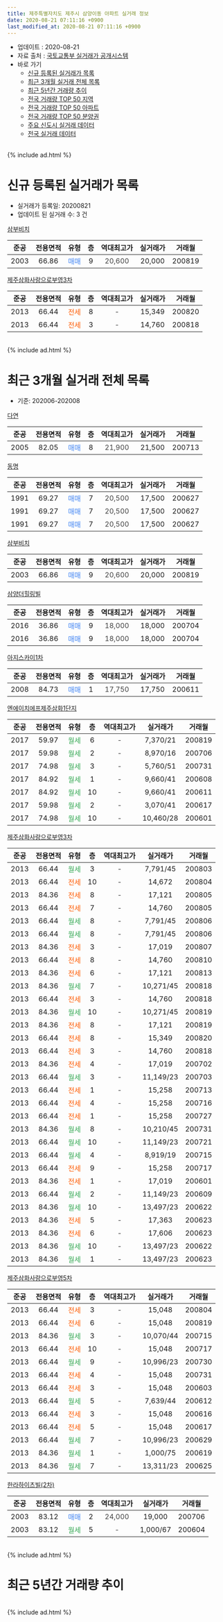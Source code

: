 ```yaml
---
title: 제주특별자치도 제주시 삼양이동 아파트 실거래 정보
date: 2020-08-21 07:11:16 +0900
last_modified_at: 2020-08-21 07:11:16 +0900
---
```


* 업데이트 : 2020-08-21
* 자료 출처 : [국토교통부 실거래가 공개시스템](http://rt.molit.go.kr)
* 바로 가기
    * [신규 등록된 실거래가 목록](#신규-등록된-실거래가-목록)
    * [최근 3개월 실거래 전체 목록](#최근-3개월-실거래-전체-목록)
    * [최근 5년간 거래량 추이](#최근-5년간-거래량-추이)
    * [전국 거래량 TOP 50 지역](https://inasie.github.io/apt-trade-info/최근-3개월-전국에서-가장-거래가-많이-발생한-지역)
    * [전국 거래량 TOP 50 아파트](https://inasie.github.io/apt-trade-info/최근-3개월-전국에서-가장-거래가-많이-발생한-아파트)
    * [전국 거래량 TOP 50 분양권](https://inasie.github.io/apt-trade-info/최근-3개월-전국에서-가장-거래가-많이-발생한-분양권)
    * [주요 신도시 실거래 데이터](https://inasie.github.io/apt-trade-info/주요-신도시)
    * [전국 실거래 데이터](https://inasie.github.io/apt-trade-info/전국)
<br>
{% include ad.html %}
<br>

# 신규 등록된 실거래가 목록
* 실거래가 등록일: 20200821
* 업데이트 된 실거래 수: 3 건


[삼부비치](https://search.naver.com/search.naver?query=%EC%A0%9C%EC%A3%BC%ED%8A%B9%EB%B3%84%EC%9E%90%EC%B9%98%EB%8F%84+%EC%A0%9C%EC%A3%BC%EC%8B%9C+%EC%82%BC%EC%96%91%EC%9D%B4%EB%8F%99+%EC%82%BC%EB%B6%80%EB%B9%84%EC%B9%98)

|준공|전용면적|유형|층|역대최고가|실거래가|거래월|
|:---:|:---:|:---:|:---:|:---:|:---:|:---:|
|2003|66.86|<span style="color:#4285f3">매매</span>|9|<span style="color:#444444">20,600</span>|20,000|200819|

[제주삼화사랑으로부영3차](https://search.naver.com/search.naver?query=%EC%A0%9C%EC%A3%BC%ED%8A%B9%EB%B3%84%EC%9E%90%EC%B9%98%EB%8F%84+%EC%A0%9C%EC%A3%BC%EC%8B%9C+%EC%82%BC%EC%96%91%EC%9D%B4%EB%8F%99+%EC%A0%9C%EC%A3%BC%EC%82%BC%ED%99%94%EC%82%AC%EB%9E%91%EC%9C%BC%EB%A1%9C%EB%B6%80%EC%98%813%EC%B0%A8)

|준공|전용면적|유형|층|역대최고가|실거래가|거래월|
|:---:|:---:|:---:|:---:|:---:|:---:|:---:|
|2013|66.44|<span style="color:#ff5a00">전세</span>|8|<span style="color:#444444">-</span>|15,349|200820|
|2013|66.44|<span style="color:#ff5a00">전세</span>|3|<span style="color:#444444">-</span>|14,760|200818|


<br>
{% include ad.html %}
<br>

# 최근 3개월 실거래 전체 목록
* 기준: 202006-202008


[다연](https://search.naver.com/search.naver?query=%EC%A0%9C%EC%A3%BC%ED%8A%B9%EB%B3%84%EC%9E%90%EC%B9%98%EB%8F%84+%EC%A0%9C%EC%A3%BC%EC%8B%9C+%EC%82%BC%EC%96%91%EC%9D%B4%EB%8F%99+%EB%8B%A4%EC%97%B0)

|준공|전용면적|유형|층|역대최고가|실거래가|거래월|
|:---:|:---:|:---:|:---:|:---:|:---:|:---:|
|2005|82.05|<span style="color:#4285f3">매매</span>|8|<span style="color:#444444">21,900</span>|21,500|200713|

[동명](https://search.naver.com/search.naver?query=%EC%A0%9C%EC%A3%BC%ED%8A%B9%EB%B3%84%EC%9E%90%EC%B9%98%EB%8F%84+%EC%A0%9C%EC%A3%BC%EC%8B%9C+%EC%82%BC%EC%96%91%EC%9D%B4%EB%8F%99+%EB%8F%99%EB%AA%85)

|준공|전용면적|유형|층|역대최고가|실거래가|거래월|
|:---:|:---:|:---:|:---:|:---:|:---:|:---:|
|1991|69.27|<span style="color:#4285f3">매매</span>|7|<span style="color:#444444">20,500</span>|17,500|200627|
|1991|69.27|<span style="color:#4285f3">매매</span>|7|<span style="color:#444444">20,500</span>|17,500|200627|
|1991|69.27|<span style="color:#4285f3">매매</span>|7|<span style="color:#444444">20,500</span>|17,500|200627|

[삼부비치](https://search.naver.com/search.naver?query=%EC%A0%9C%EC%A3%BC%ED%8A%B9%EB%B3%84%EC%9E%90%EC%B9%98%EB%8F%84+%EC%A0%9C%EC%A3%BC%EC%8B%9C+%EC%82%BC%EC%96%91%EC%9D%B4%EB%8F%99+%EC%82%BC%EB%B6%80%EB%B9%84%EC%B9%98)

|준공|전용면적|유형|층|역대최고가|실거래가|거래월|
|:---:|:---:|:---:|:---:|:---:|:---:|:---:|
|2003|66.86|<span style="color:#4285f3">매매</span>|9|<span style="color:#444444">20,600</span>|20,000|200819|

[삼양더힐링빌](https://search.naver.com/search.naver?query=%EC%A0%9C%EC%A3%BC%ED%8A%B9%EB%B3%84%EC%9E%90%EC%B9%98%EB%8F%84+%EC%A0%9C%EC%A3%BC%EC%8B%9C+%EC%82%BC%EC%96%91%EC%9D%B4%EB%8F%99+%EC%82%BC%EC%96%91%EB%8D%94%ED%9E%90%EB%A7%81%EB%B9%8C)

|준공|전용면적|유형|층|역대최고가|실거래가|거래월|
|:---:|:---:|:---:|:---:|:---:|:---:|:---:|
|2016|36.86|<span style="color:#4285f3">매매</span>|9|<span style="color:#444444">18,000</span>|18,000|200704|
|2016|36.86|<span style="color:#4285f3">매매</span>|9|<span style="color:#444444">18,000</span>|18,000|200704|

[아지스카이1차](https://search.naver.com/search.naver?query=%EC%A0%9C%EC%A3%BC%ED%8A%B9%EB%B3%84%EC%9E%90%EC%B9%98%EB%8F%84+%EC%A0%9C%EC%A3%BC%EC%8B%9C+%EC%82%BC%EC%96%91%EC%9D%B4%EB%8F%99+%EC%95%84%EC%A7%80%EC%8A%A4%EC%B9%B4%EC%9D%B41%EC%B0%A8)

|준공|전용면적|유형|층|역대최고가|실거래가|거래월|
|:---:|:---:|:---:|:---:|:---:|:---:|:---:|
|2008|84.73|<span style="color:#4285f3">매매</span>|1|<span style="color:#444444">17,750</span>|17,750|200611|

[엔에이치에프제주삼화1단지](https://search.naver.com/search.naver?query=%EC%A0%9C%EC%A3%BC%ED%8A%B9%EB%B3%84%EC%9E%90%EC%B9%98%EB%8F%84+%EC%A0%9C%EC%A3%BC%EC%8B%9C+%EC%82%BC%EC%96%91%EC%9D%B4%EB%8F%99+%EC%97%94%EC%97%90%EC%9D%B4%EC%B9%98%EC%97%90%ED%94%84%EC%A0%9C%EC%A3%BC%EC%82%BC%ED%99%941%EB%8B%A8%EC%A7%80)

|준공|전용면적|유형|층|역대최고가|실거래가|거래월|
|:---:|:---:|:---:|:---:|:---:|:---:|:---:|
|2017|59.97|<span style="color:#34a853">월세</span>|6|<span style="color:#444444">-</span>|7,370/21|200819|
|2017|59.98|<span style="color:#34a853">월세</span>|2|<span style="color:#444444">-</span>|8,970/16|200706|
|2017|74.98|<span style="color:#34a853">월세</span>|3|<span style="color:#444444">-</span>|5,760/51|200731|
|2017|84.92|<span style="color:#34a853">월세</span>|1|<span style="color:#444444">-</span>|9,660/41|200608|
|2017|84.92|<span style="color:#34a853">월세</span>|10|<span style="color:#444444">-</span>|9,660/41|200611|
|2017|59.98|<span style="color:#34a853">월세</span>|2|<span style="color:#444444">-</span>|3,070/41|200617|
|2017|74.98|<span style="color:#34a853">월세</span>|10|<span style="color:#444444">-</span>|10,460/28|200601|

[제주삼화사랑으로부영3차](https://search.naver.com/search.naver?query=%EC%A0%9C%EC%A3%BC%ED%8A%B9%EB%B3%84%EC%9E%90%EC%B9%98%EB%8F%84+%EC%A0%9C%EC%A3%BC%EC%8B%9C+%EC%82%BC%EC%96%91%EC%9D%B4%EB%8F%99+%EC%A0%9C%EC%A3%BC%EC%82%BC%ED%99%94%EC%82%AC%EB%9E%91%EC%9C%BC%EB%A1%9C%EB%B6%80%EC%98%813%EC%B0%A8)

|준공|전용면적|유형|층|역대최고가|실거래가|거래월|
|:---:|:---:|:---:|:---:|:---:|:---:|:---:|
|2013|66.44|<span style="color:#34a853">월세</span>|3|<span style="color:#444444">-</span>|7,791/45|200803|
|2013|66.44|<span style="color:#ff5a00">전세</span>|10|<span style="color:#444444">-</span>|14,672|200804|
|2013|84.36|<span style="color:#ff5a00">전세</span>|8|<span style="color:#444444">-</span>|17,121|200805|
|2013|66.44|<span style="color:#ff5a00">전세</span>|7|<span style="color:#444444">-</span>|14,760|200805|
|2013|66.44|<span style="color:#34a853">월세</span>|8|<span style="color:#444444">-</span>|7,791/45|200806|
|2013|66.44|<span style="color:#34a853">월세</span>|8|<span style="color:#444444">-</span>|7,791/45|200806|
|2013|84.36|<span style="color:#ff5a00">전세</span>|3|<span style="color:#444444">-</span>|17,019|200807|
|2013|66.44|<span style="color:#ff5a00">전세</span>|8|<span style="color:#444444">-</span>|14,760|200810|
|2013|84.36|<span style="color:#ff5a00">전세</span>|6|<span style="color:#444444">-</span>|17,121|200813|
|2013|84.36|<span style="color:#34a853">월세</span>|7|<span style="color:#444444">-</span>|10,271/45|200818|
|2013|66.44|<span style="color:#ff5a00">전세</span>|3|<span style="color:#444444">-</span>|14,760|200818|
|2013|84.36|<span style="color:#34a853">월세</span>|10|<span style="color:#444444">-</span>|10,271/45|200819|
|2013|84.36|<span style="color:#ff5a00">전세</span>|8|<span style="color:#444444">-</span>|17,121|200819|
|2013|66.44|<span style="color:#ff5a00">전세</span>|8|<span style="color:#444444">-</span>|15,349|200820|
|2013|66.44|<span style="color:#ff5a00">전세</span>|3|<span style="color:#444444">-</span>|14,760|200818|
|2013|84.36|<span style="color:#ff5a00">전세</span>|4|<span style="color:#444444">-</span>|17,019|200702|
|2013|66.44|<span style="color:#34a853">월세</span>|3|<span style="color:#444444">-</span>|11,149/23|200703|
|2013|66.44|<span style="color:#ff5a00">전세</span>|1|<span style="color:#444444">-</span>|15,258|200713|
|2013|66.44|<span style="color:#ff5a00">전세</span>|4|<span style="color:#444444">-</span>|15,258|200716|
|2013|66.44|<span style="color:#ff5a00">전세</span>|1|<span style="color:#444444">-</span>|15,258|200727|
|2013|84.36|<span style="color:#34a853">월세</span>|8|<span style="color:#444444">-</span>|10,210/45|200731|
|2013|66.44|<span style="color:#34a853">월세</span>|10|<span style="color:#444444">-</span>|11,149/23|200721|
|2013|66.44|<span style="color:#34a853">월세</span>|4|<span style="color:#444444">-</span>|8,919/19|200715|
|2013|66.44|<span style="color:#ff5a00">전세</span>|9|<span style="color:#444444">-</span>|15,258|200717|
|2013|84.36|<span style="color:#ff5a00">전세</span>|1|<span style="color:#444444">-</span>|17,019|200601|
|2013|66.44|<span style="color:#34a853">월세</span>|2|<span style="color:#444444">-</span>|11,149/23|200609|
|2013|84.36|<span style="color:#34a853">월세</span>|10|<span style="color:#444444">-</span>|13,497/23|200622|
|2013|84.36|<span style="color:#ff5a00">전세</span>|5|<span style="color:#444444">-</span>|17,363|200623|
|2013|84.36|<span style="color:#ff5a00">전세</span>|6|<span style="color:#444444">-</span>|17,606|200623|
|2013|84.36|<span style="color:#34a853">월세</span>|10|<span style="color:#444444">-</span>|13,497/23|200622|
|2013|84.36|<span style="color:#34a853">월세</span>|1|<span style="color:#444444">-</span>|13,497/23|200623|


<script async src="//pagead2.googlesyndication.com/pagead/js/adsbygoogle.js"></script>
<!-- 기본 -->
<ins class="adsbygoogle"
     style="display:block"
     data-ad-client="ca-pub-2446590836940007"
     data-ad-slot="1659523306"
     data-ad-format="auto"
     data-full-width-responsive="true"></ins>
<script>
(adsbygoogle = window.adsbygoogle || []).push({});
</script>


[제주삼화사랑으로부영5차](https://search.naver.com/search.naver?query=%EC%A0%9C%EC%A3%BC%ED%8A%B9%EB%B3%84%EC%9E%90%EC%B9%98%EB%8F%84+%EC%A0%9C%EC%A3%BC%EC%8B%9C+%EC%82%BC%EC%96%91%EC%9D%B4%EB%8F%99+%EC%A0%9C%EC%A3%BC%EC%82%BC%ED%99%94%EC%82%AC%EB%9E%91%EC%9C%BC%EB%A1%9C%EB%B6%80%EC%98%815%EC%B0%A8)

|준공|전용면적|유형|층|역대최고가|실거래가|거래월|
|:---:|:---:|:---:|:---:|:---:|:---:|:---:|
|2013|66.44|<span style="color:#ff5a00">전세</span>|3|<span style="color:#444444">-</span>|15,048|200804|
|2013|66.44|<span style="color:#ff5a00">전세</span>|6|<span style="color:#444444">-</span>|15,048|200819|
|2013|84.36|<span style="color:#34a853">월세</span>|3|<span style="color:#444444">-</span>|10,070/44|200715|
|2013|66.44|<span style="color:#ff5a00">전세</span>|10|<span style="color:#444444">-</span>|15,048|200717|
|2013|66.44|<span style="color:#34a853">월세</span>|9|<span style="color:#444444">-</span>|10,996/23|200730|
|2013|66.44|<span style="color:#ff5a00">전세</span>|4|<span style="color:#444444">-</span>|15,048|200731|
|2013|66.44|<span style="color:#ff5a00">전세</span>|3|<span style="color:#444444">-</span>|15,048|200603|
|2013|66.44|<span style="color:#34a853">월세</span>|5|<span style="color:#444444">-</span>|7,639/44|200612|
|2013|66.44|<span style="color:#ff5a00">전세</span>|3|<span style="color:#444444">-</span>|15,048|200616|
|2013|66.44|<span style="color:#ff5a00">전세</span>|5|<span style="color:#444444">-</span>|15,048|200617|
|2013|66.44|<span style="color:#34a853">월세</span>|7|<span style="color:#444444">-</span>|10,996/23|200629|
|2013|84.36|<span style="color:#34a853">월세</span>|1|<span style="color:#444444">-</span>|1,000/75|200619|
|2013|84.36|<span style="color:#34a853">월세</span>|7|<span style="color:#444444">-</span>|13,311/23|200625|

[한라하이츠빌(2차)](https://search.naver.com/search.naver?query=%EC%A0%9C%EC%A3%BC%ED%8A%B9%EB%B3%84%EC%9E%90%EC%B9%98%EB%8F%84+%EC%A0%9C%EC%A3%BC%EC%8B%9C+%EC%82%BC%EC%96%91%EC%9D%B4%EB%8F%99+%ED%95%9C%EB%9D%BC%ED%95%98%EC%9D%B4%EC%B8%A0%EB%B9%8C%282%EC%B0%A8%29)

|준공|전용면적|유형|층|역대최고가|실거래가|거래월|
|:---:|:---:|:---:|:---:|:---:|:---:|:---:|
|2003|83.12|<span style="color:#4285f3">매매</span>|2|<span style="color:#444444">24,000</span>|19,000|200706|
|2003|83.12|<span style="color:#34a853">월세</span>|5|<span style="color:#444444">-</span>|1,000/67|200604|


<br>
{% include ad.html %}
<br>

# 최근 5년간 거래량 추이


<div style="width:100%;">
    <canvas id="deal_progress" height="200"></canvas>
</div>

<script>
new Chart(document.getElementById("deal_progress"), {
    type: 'line',
    data: {
        labels: ['201508','201509','201510','201511','201512','201601','201602','201603','201604','201605','201606','201607','201608','201609','201610','201611','201612','201701','201702','201703','201704','201705','201706','201707','201708','201709','201710','201711','201712','201801','201802','201803','201804','201805','201806','201807','201808','201809','201810','201811','201812','201901','201902','201903','201904','201905','201906','201907','201908','201909','201910','201911','201912','202001','202002','202003','202004','202005','202006','202007','202008'],
        datasets: [{
            label: '매매',
            pointRadius: 1,
            data: [1, 3, 1, 1, 2, 1, 3, 1, 0, 2, 2, 2, 0, 2, 3, 4, 1, 3, 0, 2, 3, 1, 6, 2, 0, 1, 3, 2, 4, 3, 2, 1, 2, 2, 0, 1, 1, 0, 2, 0, 2, 2, 1, 1, 3, 3, 2, 2, 3, 3, 12, 9, 3, 9, 5, 4, 1, 3, 4, 4, 1],
            borderColor: "rgba(255, 201, 14, 1)",
            backgroundColor: "rgba(255, 201, 14, 0.5)",
            fill: false,
            lineTension: 0
        },{
            label: '전월세',
            pointRadius: 1,
            data: [38, 52, 30, 32, 41, 44, 34, 27, 16, 16, 12, 9, 35, 46, 29, 23, 38, 41, 26, 24, 13, 11, 7, 6, 35, 42, 27, 28, 55, 86, 39, 33, 21, 17, 9, 13, 41, 40, 29, 24, 33, 64, 34, 28, 21, 12, 14, 15, 34, 44, 32, 28, 48, 48, 295, 35, 30, 17, 19, 15, 18],
            borderColor: "rgba(0, 141, 185, 1)",
            backgroundColor: "rgba(0, 141, 185, 0.5)",
            fill: false,
            lineTension: 0
        }
        ]
    },
    options: {
        responsive: true,
        title: {
            display: false
        },
        tooltips: {
            mode: 'index',
            intersect: false
        },
        hover: {
            mode: 'nearest',
            intersect: true
        },
        scales: {
            xAxes: [{
                display: true,
                scaleLabel: {
                    display: true,
                    labelString: '년/월'
                }
            }],
            yAxes: [{
                display: true,
                ticks: {
                    suggestedMin: 0,
                },
                scaleLabel: {
                    display: true,
                    labelString: '실거래 수'
                }
            }]
        }
    }
});

</script>


<br>
{% include ad.html %}
<br>

